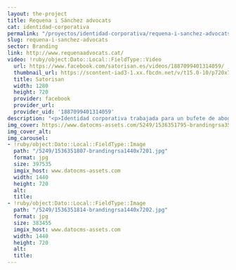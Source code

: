 ```yaml
---
layout: the-project
title: Requena i Sánchez advocats
cat: identidad-corporativa
permalink: "/proyectos/identidad-corporativa/requena-i-sanchez-advocats"
slug: requena-i-sanchez-advocats
sector: Branding
link: http://www.requenaadvocats.cat/
video: !ruby/object:Dato::Local::FieldType::Video
  url: https://www.facebook.com/satorisan.es/videos/1887099401314059/
  thumbnail_url: https://scontent-iad3-1.xx.fbcdn.net/v/t15.0-10/p720x720/27865244_1887100214647311_7435016447291555840_n.jpg?_nc_cat=102&oh=684398f718ec136d7067ede4c4243c9a&oe=5C1ACA39
  title: Satorisan
  width: 1280
  height: 720
  provider: facebook
  provider_url: 
  provider_uid: '1887099401314059'
description: "<p>Identidad corporativa trabajada para un bufete de abogados de Barcelona.</p>"
img_cover: https://www.datocms-assets.com/5249/1536351795-brandingrsa350x350.jpg
img_cover_alt: 
img_carousel:
- !ruby/object:Dato::Local::FieldType::Image
  path: "/5249/1536351807-brandingrsa1440x7201.jpg"
  format: jpg
  size: 397535
  imgix_host: www.datocms-assets.com
  width: 1440
  height: 720
  alt: 
  title: 
- !ruby/object:Dato::Local::FieldType::Image
  path: "/5249/1536351814-brandingrsa1440x7202.jpg"
  format: jpg
  size: 383455
  imgix_host: www.datocms-assets.com
  width: 1440
  height: 720
  alt: 
  title: 
---
```


